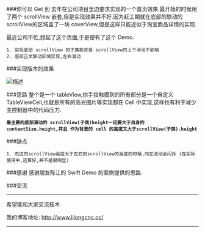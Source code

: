 ###你可以 Get 到
去年在公司项目里边要求实现的一个首页效果.最开始的时候用了两个 scrollView 嵌套,但是实现效果并不好.因为赶工期就在底部的联动的 scrollView的区域盖了一块 coverView,但是这样只能近似于淘宝商品详情的实现.

最近公司不忙,想起了这个页面,于是便有了这个 Demo.


```
1. 实现底部 scrollView 的子类和背景 scrollView的上下滑动不影响
2. 底部正文联动区域实现,左右滑动
```
###实现版本的效果

![描述](http://www.lilongcnc.cc/lauren_picture/20160411/1.gif)

###思路
整个是一个 tableView,你手指触摸到的所有部分是一个自定义TableViewCell,也就是所有的高光图片等实现都在 Cell 中实现,这样也有利于减少主控制器中的代码压力.

**`最主要的底部滑动的 scrollView(子类)height一定要大于自身的 contentSize.height,并且 作为背景的 cell 的高度又大于scrollView(子类).height`**


###缺点
```
1. 右边的scrollView高度大于左右的scrollView的高度的时候,向左滚动会闪烁 (在实际使用中,还算好,并不是很明显)
```

###感谢
感谢朋友陈江的 Swift Demo 的案例提供的思路.

###交流

---
希望能和大家交流技术

我的博客地址: <http://www.lilongcnc.cc/>

---
